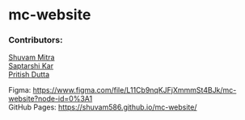 # mc-website

### Contributors:
<a href="https://github.com/Shuvam586">Shuvam Mitra </a>   
<a href="https://github.com/SoftVibes">Saptarshi Kar </a>  
<a href="https://github.com/Existence-exe">Pritish Dutta </a>

Figma: https://www.figma.com/file/L11Cb9nqKJFjXmmmSt4BJk/mc-website?node-id=0%3A1   
GitHub Pages: https://shuvam586.github.io/mc-website/
